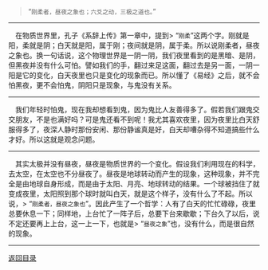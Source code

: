 > “``刚柔者，昼夜之象也；六爻之动，三极之道也。``”
___
&emsp;在物质世界里，孔子《系辞上传》第一章中，提到> “``刚柔``”这两个字。刚就是阳，柔就是阴；白天就是阳，属于刚；夜间就是阴，属于柔。所以说刚柔者，昼夜之象也。换一句话说，这个物理世界是一阴一阴，我们夜里看到的是黑暗、是阴，但黑夜并没有什么可怕。譬如我们的手，翻过来足这面，翻过去是另一面，一阴一阳是它的变化，白天夜里也只是变化的现象而已。所以懂了《易经》之后，就不会怕黑夜，更不会怕鬼，阴阳只是现象，与鬼没有关系。
___
&emsp;我们年轻时怕鬼，现在我却想看到鬼，因为鬼比人友善得多了。假若我们跟鬼交交朋友，不是也满好吗？可是鬼还看不到呢！我尤其喜欢夜里，因为夜里比白天舒服得多了，夜深人静时那份安闲、那份静谧真是好，白天却嘈杂得不知道搞些什么才好。所以这就是观念问题。
___
&emsp;其实太极并没有昼夜，昼夜是物质世界的一个变化。假设我们利用现在的科学，去太空，在太空也不分昼夜了。昼夜是地球转动而产生的现象，这种现象，并不完全是由地球自身形成，而是由于太阳、月亮、地球转动的结果。一个球被挡住了就变成夜里，太阳照到那个球时就叫白天，就是这个样子，没有什么了不起。所以说，> “``刚柔者，昼夜之象也``”。因此产生了一个哲学：人有了白天的忙忙碌碌，夜里总要休息一下；同样地，上台忙了一阵子后，总要下台来歇歇；下台久了以后，说不定还要再上上台，这一上一下，也就是> “``昼夜之象``”也，没有什么，而是很自然的现象。
___
[返回目录](../../../master/README.md#目录)